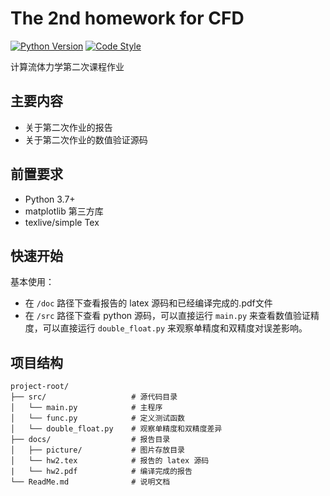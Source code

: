 # The 2nd homework for CFD

[![Python Version](https://img.shields.io/badge/python-3.7%2B-blue)](https://www.python.org/)
[![Code Style](https://img.shields.io/badge/code%20style-black-000000.svg)](https://github.com/psf/black)

计算流体力学第二次课程作业

## 主要内容

- 关于第二次作业的报告
- 关于第二次作业的数值验证源码

## 前置要求

- Python 3.7+
- matplotlib  第三方库
- texlive/simple Tex

## 快速开始

基本使用：

- 在 `/doc` 路径下查看报告的 latex 源码和已经编译完成的.pdf文件
- 在 `/src` 路径下查看 python 源码，可以直接运行 `main.py` 来查看数值验证精度，可以直接运行 `double_float.py` 来观察单精度和双精度对误差影响。

## 项目结构

```plaintext
project-root/
├── src/                   # 源代码目录
│   └── main.py            # 主程序
│   └── func.py            # 定义测试函数
│   └── double_float.py    # 观察单精度和双精度差异
├── docs/                  # 报告目录
│   ├── picture/           # 图片存放目录
│   └── hw2.tex            # 报告的 latex 源码
|   └── hw2.pdf            # 编译完成的报告
└── ReadMe.md              # 说明文档
```